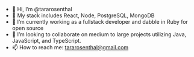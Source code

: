 - 👋 Hi, I’m @tararosenthal
- 👀 My stack includes React, Node, PostgreSQL, MongoDB
- 🌱 I’m currently working as a fullstack developer and dabble in Ruby for open source
- 💞️ I’m looking to collaborate on medium to large projects utilizing Java, JavaScript, and TypeScript.
- 📫 How to reach me: tararosenthal@gmail.com
